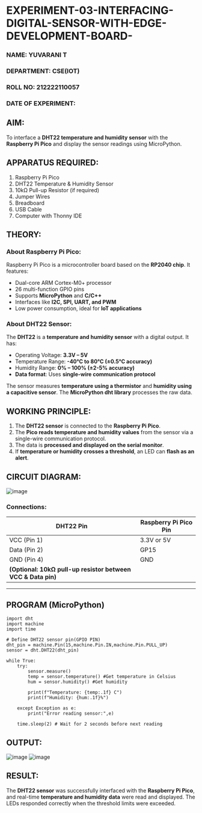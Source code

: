 # EXPERIMENT-03-INTERFACING-DIGITAL-SENSOR-WITH-EDGE-DEVELOPMENT-BOARD-
 
### NAME: YUVARANI T  
### DEPARTMENT: CSE(IOT) 
### ROLL NO: 212222110057 
### DATE OF EXPERIMENT:

## AIM:  
To interface a **DHT22 temperature and humidity sensor** with the **Raspberry Pi Pico** and display the sensor readings using MicroPython.

## APPARATUS REQUIRED:
1. Raspberry Pi Pico  
2. DHT22 Temperature & Humidity Sensor  
3. 10kΩ Pull-up Resistor (if required)  
4. Jumper Wires  
5. Breadboard  
6. USB Cable  
7. Computer with Thonny IDE  

## THEORY:  

### About Raspberry Pi Pico:
Raspberry Pi Pico is a microcontroller board based on the **RP2040 chip**. It features:  
- Dual-core ARM Cortex-M0+ processor  
- 26 multi-function GPIO pins  
- Supports **MicroPython** and **C/C++**  
- Interfaces like **I2C, SPI, UART, and PWM**  
- Low power consumption, ideal for **IoT applications**  

### About DHT22 Sensor: 
The **DHT22** is a **temperature and humidity sensor** with a digital output. It has:  
- Operating Voltage: **3.3V – 5V**  
- Temperature Range: **-40°C to 80°C (±0.5°C accuracy)**  
- Humidity Range: **0% – 100% (±2-5% accuracy)**  
- **Data format**: Uses **single-wire communication protocol**  

The sensor measures **temperature using a thermistor** and **humidity using a capacitive sensor**. The **MicroPython dht library** processes the raw data.

## WORKING PRINCIPLE: 

1. The **DHT22 sensor** is connected to the **Raspberry Pi Pico**.  
2. The **Pico reads temperature and humidity values** from the sensor via a single-wire communication protocol.  
3. The data is **processed and displayed on the serial monitor**.  
4. If **temperature or humidity crosses a threshold**, an LED can **flash as an alert**.  

## CIRCUIT DIAGRAM: 

![image](https://github.com/user-attachments/assets/9d0e86e2-308a-4ede-9652-f692638197ab)

### Connections:  

| DHT22 Pin   | Raspberry Pi Pico Pin |
|-------------|-----------------------|
| VCC (Pin 1) |      3.3V or 5V       |
| Data (Pin 2)|          GP15         |
| GND (Pin 4) |          GND          |
| **(Optional: 10kΩ pull-up resistor between VCC & Data pin)** | |

---

## **PROGRAM (MicroPython)**  
```
import dht
import machine
import time

# Define DHT22 sensor pin(GPIO PIN)
dht_pin = machine.Pin(15,machine.Pin.IN,machine.Pin.PULL_UP)
sensor = dht.DHT22(dht_pin)

while True:
    try:
        sensor.measure()
        temp = sensor.temperature() #Get temperature in Celsius
        hum = sensor.humidity() #Get humidity

        print(f"Temperature: {temp:.1f} C")
        print(f"Humidity: {hum:.1f}%")

    except Exception as e:
        print("Error reading sensor:",e)

    time.sleep(2) # Wait for 2 seconds before next reading
```

## OUTPUT: 
 
![image](https://github.com/user-attachments/assets/ca640df6-c03a-4316-9602-53bb2de3ad7c)
![image](https://github.com/user-attachments/assets/754d4a9f-5199-45a0-b142-750c4e716b1e)

## RESULT:
The **DHT22 sensor** was successfully interfaced with the **Raspberry Pi Pico**, and real-time **temperature and humidity data** were read and displayed. The LEDs responded correctly when the threshold limits were exceeded.

